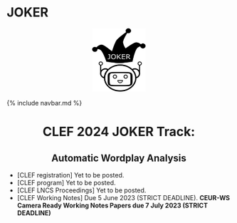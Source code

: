 # JOKER
  <p align="center">
  <img src="img/joker.png" width="120" height="142">
  </p>

{% include navbar.md %}

<h1 align="center">CLEF 2024 JOKER Track:</h1>
<h2 align="center">Automatic Wordplay Analysis</h2> 

* [CLEF registration] Yet to be posted.
* [CLEF program] Yet to be posted.
* [CLEF LNCS Proceedings] Yet to be posted.
* [CLEF Working Notes] Due 5 June 2023 (STRICT DEADLINE).
**CEUR-WS Camera Ready Working Notes Papers due 7 July 2023 (STRICT DEADLINE)**

